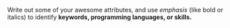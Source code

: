 Write out some of your awesome attributes, and use *emphasis* (like bold or italics) to identify **keywords, programming languages, or skills.**
